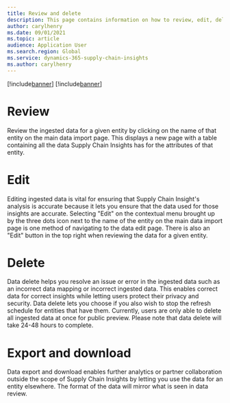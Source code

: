 ```yaml
---
title: Review and delete
description: This page contains information on how to review, edit, delete, and export data in Supply Chain Insights
author: carylhenry
ms.date: 09/01/2021
ms.topic: article
audience: Application User
ms.search.region: Global
ms.service: dynamics-365-supply-chain-insights
ms.author: carylhenry
---
```


[!include[banner](includes/banner.md)]
[!include[banner](includes/preview-banner.md)]

# Review
Review the ingested data for a given entity by clicking on the name of that entity on the main data import page. 
This displays a new page with a table containing all the data Supply Chain Insights has for the attributes of that entity.

# Edit
Editing ingested data is vital for ensuring that Supply Chain Insight's analysis is accurate because it lets you ensure that the data used for those insights are accurate. 
Selecting "Edit" on the contextual menu brought up by the three dots icon next to the name of the entity on the main data import page is one method of navigating to the data edit page. 
There is also an "Edit" button in the top right when reviewing the data for a given entity.

# Delete
Data delete helps you resolve an issue or error in the ingested data such as an incorrect data mapping or incorrect ingested data. 
This enables correct data for correct insights while letting users protect their privacy and security. 
Data delete lets you choose if you also wish to stop the refresh schedule for entities that have them. 
Currently, users are only able to delete all ingested data at once for public preview. Please note that data delete will take 24-48 hours to complete.

# Export and download
Data export and download enables further analytics or partner collaboration outside the scope of Supply Chain Insights by letting you use the data for an entity elsewhere. 
The format of the data will mirror what is seen in data review.
